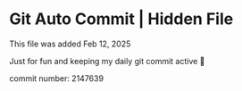 # Git Auto Commit | Hidden File

This file was added Feb 12, 2025

Just for fun and keeping my daily git commit active 🤪

commit number: 2147639
